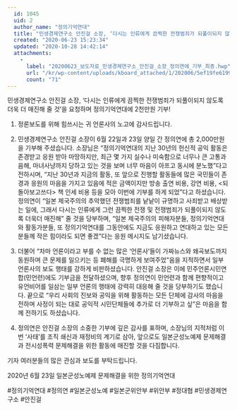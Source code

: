 ```yaml
---
  id: 1045
  uid: 2
  author_name: "정의기억연대"
  title: "민생경제연구소 안진걸 소장, ‘다시는 인류에게 끔찍한 전쟁범죄가 되풀이되지 않도록 더욱 더 매진해 줄 것’을 요청하며 정의기억연대에 2천만원 기부!"
  created: "2020-06-23 15:23:34"
  updated: "2020-10-28 14:42:14"
  attachments: 
    - 
      label: "20200623_보도자료_민생경제연구소_안진걸_소장_정의연에_기부_최종.hwp"
      url: "/kr/wp-content/uploads/kboard_attached/1/202006/5ef19fe6199df4924928.hwp"
      count: "71"
---
```

민생경제연구소 안진걸 소장, ‘다시는 인류에게 끔찍한 전쟁범죄가 되풀이되지 않도록 더욱 더 매진해 줄 것’을 요청하며 정의기억연대에 2천만원 기부!

1. 정론보도를 위해 힘쓰시는 귀 언론사의 노고에 감사드립니다.

2. 민생경제연구소 안진걸 소장이 6월 22일과 23일 양일 간 정의연에 총 2,000만원을 기부해 주셨습니다. 소장님은 “정의기억연대의 지난 30년의 헌신적 공익 활동은 존경받고 응원 받아 마땅하지만, 최근 몇 가지 실수나 미숙함으로 너무나 큰 고통과 음해, 마녀사냥까지 당하고 있는 것을 보며 너무 마음이 아프고 동시에 분노했”다고 전하시며, “지난 30년과 지금의 활동, 또 앞으로 진행할 활동들에 많은 국민들이 존경과 응원의 마음을 가지고 있음에 적은 금액이지만 방송 출연 비용, 강연 비용, <되돌아보고쓰다> 책 인세 비용 등을 모아 이번에 기부를 하게 되었”다고 하셨습니다. 정의연이 “일본 제국주의의 추악했던 전쟁범죄를 낱낱이 규명하고 사죄받고 배상받는 일에, 그래서 다시는 인류에게 그런 끔찍한 전쟁 및 전쟁범죄가 되풀이되지 않도록 더욱더 매진해” 줄 것을 당부하며, “일본 제국주의의 피해자분들, 정의기억연대와 활동가분들, 또 정의기억연대를 그동안에도 지금도 응원하고 연대하고 있는 모든 분들께 작은 힘이라도 되면 좋겠”다는 응원 메시지도 남기셨습니다.

3. 더불어 “차마 언론이라고 부를 수 없는 많은 ‘언론사’들이 가짜뉴스와 왜곡보도까지 동원하며 큰 문제를 일으키는 등 폐해를 극명하게 보여주었”음을 지적하면서 일부 언론사의 보도 행태를 강하게 비판하셨습니다. 안진걸 소장은 이에 민주언론시민연합(민언련)에도 기부금을 전달하셨으며, 향후 정의연이 민언련과 함께 편향적이고 유언비어를 일삼는 일부 언론의 행태에 강력히 대응해 줄 것을 당부하기도 했습니다. 끝으로 “우리 사회의 진보와 공익을 위해 활동하는 모든 단체에 감사의 마음을 전하며 사정이 되는 대로 공익적 시민단체들에 추가로 더 기부하고 싶”은 마음을 함께 전하기도 하셨습니다.

4. 정의연은 안진걸 소장의 소중한 기부에 깊은 감사를 표하며, 소장님의 지적처럼 이번 ‘사태’를 조직 쇄신과 재정비의 계기로 삼아, 앞으로도 일본군성노예제 문제해결과 전시성폭력 문제해결을 위한 활동에 매진할 것을 다짐합니다.

기자 여러분들의 많은 관심과 보도를 부탁드립니다.

2020년 6월 23일
일본군성노예제 문제해결을 위한 정의기억연대

#정의기억연대 #정의연 #일본군성노예 #일본군위안부 #위안부 #정대협 #민생경제연구소 #안진걸